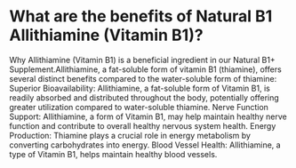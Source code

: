 # What are the benefits of Natural B1 Allithiamine (Vitamin B1)?

Why Allithiamine (Vitamin B1) is a beneficial ingredient in our Natural B1+ Supplement.Allithiamine, a fat-soluble form of vitamin B1 (thiamine), offers several distinct benefits compared to the water-soluble form of thiamine: Superior Bioavailability: Allithiamine, a fat-soluble form of Vitamin B1, is readily absorbed and distributed throughout the body, potentially offering greater utilization compared to water-soluble thiamine. Nerve Function Support: Allithiamine, a form of Vitamin B1, may help maintain healthy nerve function and contribute to overall healthy nervous system health. Energy Production: Thiamine plays a crucial role in energy metabolism by converting carbohydrates into energy. Blood Vessel Health: Allithiamine, a type of Vitamin B1, helps maintain healthy blood vessels.